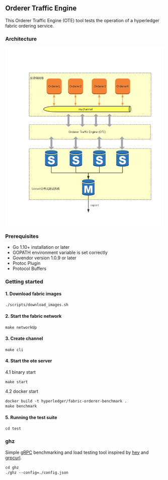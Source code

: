 ## Orderer Traffic Engine
This Orderer Traffic Engine (OTE) tool tests the operation of a
hyperledger fabric ordering service.

### Architecture
![ote](https://github.com/BeDreamCoder/fabric-orderer-benchmark/blob/master/OTE.jpg)

### Prerequisites
- Go 1.10+ installation or later
- GOPATH environment variable is set correctly
- Govendor version 1.0.9 or later
- Protoc Plugin
- Protocol Buffers

### Getting started
#### 1. Download fabric images
```
./scripts/download_images.sh
```
#### 2. Start the fabric network
```
make networkUp
```
#### 3. Create channel
```
make cli
```
#### 4. Start the ote server
4.1 binary start 
```
make start
```
4.2 docker start
```
docker build -t hyperledger/fabric-orderer-benchmark .
make benchmark
```

#### 5. Running the test suite
```
cd test
```

### ghz 
Simple [gRPC](http://grpc.io/) benchmarking and load testing tool inspired by [hey](https://github.com/rakyll/hey/) and [grpcurl](https://github.com/fullstorydev/grpcurl).

```
cd ghz
./ghz --config=./config.json 
```
